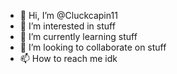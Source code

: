 - 👋 Hi, I’m @Cluckcapin11
- 👀 I’m interested in stuff
- 🌱 I’m currently learning stuff
- 💞️ I’m looking to collaborate on stuff
- 📫 How to reach me idk

<!---
Cluckcapin11/Cluckcapin11 is a ✨ special ✨ repository because its `README.md` (this file) appears on your GitHub profile.
You can click the Preview link to take a look at your changes.
--->
